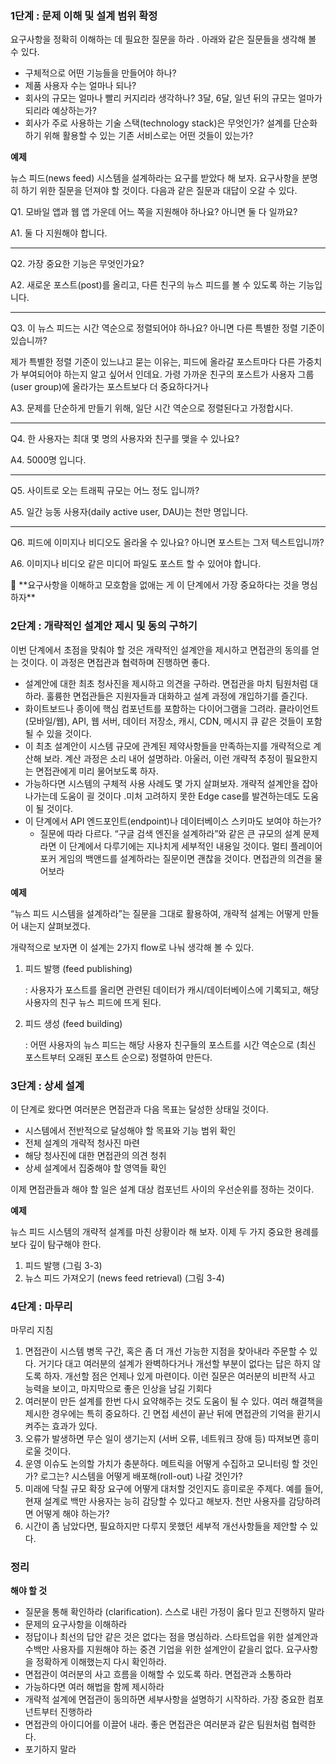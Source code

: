 ### 1단계 : 문제 이해 및 설계 범위 확정

요구사항을 정확히 이해하는 데 필요한 질문을 하라 . 아래와 같은 질문들을 생각해 볼 수 있다. 

- 구체적으로 어떤 기능들을 만들어야 하나?
- 제품 사용자 수는 얼마나 되나?
- 회사의 규모는 얼마나 빨리 커지리라 생각하나? 3달, 6달, 일년 뒤의 규모는 얼마가 되리라 예상하는가?
- 회사가 주로 사용하는 기술 스택(technology stack)은 무엇인가? 설계를 단순화하기 위해 활용할 수 있는 기존 서비스로는 어떤 것들이 있는가?

**예제**

뉴스 피드(news feed) 시스템을 설계하라는 요구를 받았다 해 보자. 요구사항을 분명히 하기 위한 질문을 던져야 할 것이다. 다음과 같은 질문과 대답이 오갈 수 있다. 

Q1. 모바일 앱과 웹 앱 가운데 어느 쪽을 지원해야 하나요? 아니면 둘 다 일까요?

A1. 둘 다 지원해야 합니다.

---

Q2. 가장 중요한 기능은 무엇인가요?

A2. 새로운 포스트(post)를 올리고, 다른 친구의 뉴스 피드를 볼 수 있도록 하는 기능입니다.

---

Q3. 이 뉴스 피드는 시간 역순으로 정렬되어야 하나요? 아니면 다른 특별한 정렬 기준이 있습니까?

제가 특별한 정렬 기준이 있느냐고 묻는 이유는, 피드에 올라갈 포스트마다 다른 가중치가 부여되어야 하는지 알고 싶어서 인데요. 가령 가까운 친구의 포스트가 사용자 그룹(user group)에 올라가는 포스트보다 더 중요하다거나

A3. 문제를 단순하게 만들기 위해, 일단 시간 역순으로 정렬된다고 가정합시다.

---

Q4. 한 사용자는 최대 몇 명의 사용자와 친구를 맺을 수 있나요?

A4. 5000명 입니다.

---

Q5. 사이트로 오는 트래픽 규모는 어느 정도 입니까?

A5. 일간 능동 사용자(daily active user, DAU)는 천만 명입니다.

---

Q6. 피드에 이미지나 비디오도 올라올 수 있나요? 아니면 포스트는 그저 텍스트입니까?

A6. 이미지나 비디오 같은 미디어 파일도 포스트 할 수 있어야 합니다.

<aside>
📖 **요구사항을 이해하고 모호함을 없애는 게 이 단계에서 가장 중요하다는 것을 명심하자**

</aside>

### 2단계 : 개략적인 설계안 제시 및 동의 구하기

이번 단계에서 초점을 맞춰야 할 것은 개략적인 설계안을 제시하고 면접관의 동의를 얻는 것이다. 이 과정은 면접관과 협력하며 진행하면 좋다. 

- 설계안에 대한 최초 청사진을 제시하고 의견을 구하라. 면접관을 마치 팀원처럼 대하라. 훌륭한 면접관들은 지원자들과 대화하고 설계 과정에 개입하기를 즐긴다.
- 화이트보드나 종이에 핵심 컴포넌트를 포함하는 다이어그램을 그려라. 클라이언트(모바일/웹), API, 웹 서버, 데이터 저장소, 캐시, CDN, 메시지 큐 같은 것들이 포함될 수 있을 것이다.
- 이 최초 설계안이 시스템 규모에 관계된 제약사항들을 만족하는지를 개략적으로 계산해 보라. 계산 과정은 소리 내어 설명하라. 아울러, 이런 개략적 추정이 필요한지는 면접관에게 미리 물어보도록 하자.
- 가능하다면 시스템의 구체적 사용 사례도 몇 가지 살펴보자. 개략적 설계안을 잡아 나가는데 도움이 괼 것이다 .미처 고려하지 못한 Edge case를 발견하는데도 도움이 될 것이다.
- 이 단계에서 API 엔드포인트(endpoint)나 데이터베이스 스키마도 보여야 하는가?
    - 질문에 따라 다르다. “구글 검색 엔진을 설계하라”와 같은 큰 규모의 설계 문제라면 이 단계에서 다루기에는 지나치게 세부적인 내용일 것이다. 멀티 플레이어 포커 게임의 백앤드를 설계하라는 질문이면 괜찮을 것이다. 면접관의 의견을 물어보라

**예제**

“뉴스 피드 시스템을 설계하라”는 질문을 그대로 활용하여, 개략적 설계는 어떻게 만들어 내는지 살펴보겠다. 

개략적으로 보자면 이 설계는 2가지 flow로 나눠 생각해 볼 수 있다. 

1. 피드 발행 (feed publishing)
    
    : 사용자가 포스트를 올리면 관련된 데이터가 캐시/데이터베이스에 기록되고, 해당 사용자의 친구 뉴스 피드에 뜨게 된다.
    
2. 피드 생성 (feed building)
    
    : 어떤 사용자의 뉴스 피드는 해당 사용자 친구들의 포스트를 시간 역순으로 (최신 포스트부터 오래된 포스트 순으로) 정렬하여 만든다. 
    


### 3단계 : 상세 설계

이 단계로 왔다면 여러분은 면접관과 다음 목표는 달성한 상태일 것이다.

- 시스템에서 전반적으로 달성해야 할 목표와 기능 범위 확인
- 전체 설계의 개략적 청사진 마련
- 해당 청사진에 대한 면접관의 의견 청취
- 상세 설계에서 집중해야 할 영역들 확인

이제 면접관들과 해야 할 일은 설계 대상 컴포넌트 사이의 우선순위를 정하는 것이다. 

**예제**

뉴스 피드 시스템의 개략적 설계를 마친 상황이라 해 보자. 이제 두 가지 중요한 용례를 보다 깊이 탐구해야 한다.

1. 피드 발행      (그림 3-3)
2. 뉴스 피드 가져오기 (news feed retrieval)      (그림 3-4)


### 4단계 : 마무리

마무리 지침

1. 면접관이 시스템 병목 구간, 혹은 좀 더 개선 가능한 지점을 찾아내라 주문할 수 있다. 
거기다 대고 여러분의 설계가 완벽하다거나 개선할 부분이 없다는 답은 하지 않도록 하자. 개선할 점은 언제나 있게 마련이다. 이런 질문은 여러분의 비판적 사고 능력을 보이고, 마지막으로 좋은 인상을 남길 기회다 
2. 여러분이 만든 설계를 한번 다시 요약해주는 것도 도움이 될 수 있다.
여러 해결책을 제시한 경우에는 특히 중요하다. 긴 면접 세션이 끝난 뒤에 면접관의 기억을 환기시켜주는 효과가 있다.
3. 오류가 발생하면 무슨 일이 생기는지 (서버 오류, 네트워크 장애 등) 따져보면 흥미로울 것이다.
4. 운영 이슈도 논의할 가치가 충분하다. 
메트릭을 어떻게 수집하고 모니터링 할 것인가? 로그는? 시스템을 어떻게 배포해(roll-out) 나갈 것인가?
5. 미래에 닥칠 규모 확장 요구에 어떻게 대처할 것인지도 흥미로운 주제다. 
예를 들어, 현재 설계로 백만 사용자는 능히 감당할 수 있다고 해보자. 천만 사용자를 감당하려면 어떻게 해야 하는가?
6. 시간이 좀 남았다면, 필요하지만 다루지 못했던 세부적 개선사항들을 제안할 수 있다. 

### 정리

**해야 할 것**

- 질문을 통해 확인하라 (clarification). 스스로 내린 가정이 옳다 믿고 진행하지 말라
- 문제의 요구사항을 이해하라
- 정답이나 최선의 답안 같은 것은 없다는 점을 명심하라. 스타트업을 위한 설계안과 수백만 사용자를 지원해야 하는 중견 기업을 위한 설계안이 같을리 없다. 요구사항을 정확하게 이해했는지 다시 확인하라.
- 면접관이 여러분의 사고 흐름을 이해할 수 있도록 하라. 면접관과 소통하라
- 가능하다면 여러 해법을 함께 제시하라
- 개략적 설계에 면접관이 동의하면 세부사항을 설명하기 시작하라. 가장 중요한 컴포넌트부터 진행하라
- 면접관의 아이디어를 이끌어 내라. 좋은 면접관은 여러분과 같은 팀원처럼 협력한다.
- 포기하지 말라
